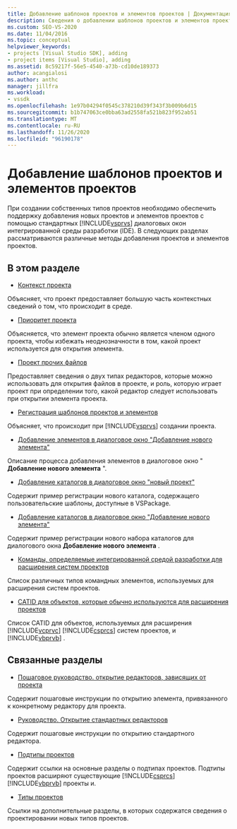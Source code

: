 ```yaml
---
title: Добавление шаблонов проектов и элементов проектов | Документация Майкрософт
description: Сведения о добавлении шаблонов проектов и элементов проектов в диалоговые окна в интегрированной среде разработки Visual Studio (IDE).
ms.custom: SEO-VS-2020
ms.date: 11/04/2016
ms.topic: conceptual
helpviewer_keywords:
- projects [Visual Studio SDK], adding
- project items [Visual Studio], adding
ms.assetid: 8c59217f-56e5-4540-a73b-cd10de189373
author: acangialosi
ms.author: anthc
manager: jillfra
ms.workload:
- vssdk
ms.openlocfilehash: 1e97b04294f0545c378210d39f343f3b009b6d15
ms.sourcegitcommit: b1b747063ce0bba63ad2558fa521b823f952ab51
ms.translationtype: MT
ms.contentlocale: ru-RU
ms.lasthandoff: 11/26/2020
ms.locfileid: "96190178"
---
```

# <a name="add-project-and-project-item-templates"></a>Добавление шаблонов проектов и элементов проектов
При создании собственных типов проектов необходимо обеспечить поддержку добавления новых проектов и элементов проектов с помощью стандартных [!INCLUDE[vsprvs](../../code-quality/includes/vsprvs_md.md)] диалоговых окон интегрированной среды разработки (IDE). В следующих разделах рассматриваются различные методы добавления проектов и элементов проектов.

## <a name="in-this-section"></a>В этом разделе
- [Контекст проекта](../../extensibility/internals/project-context.md)

 Объясняет, что проект предоставляет большую часть контекстных сведений о том, что происходит в среде.

- [Приоритет проекта](../../extensibility/internals/project-priority.md)

 Объясняется, что элемент проекта обычно является членом одного проекта, чтобы избежать неоднозначности в том, какой проект используется для открытия элемента.

- [Проект прочих файлов](../../extensibility/internals/miscellaneous-files-project.md)

 Предоставляет сведения о двух типах редакторов, которые можно использовать для открытия файлов в проекте, и роль, которую играет проект при определении того, какой редактор следует использовать при открытии элемента проекта.

- [Регистрация шаблонов проектов и элементов](../../extensibility/internals/registering-project-and-item-templates.md)

 Объясняет, что происходит при [!INCLUDE[vsprvs](../../code-quality/includes/vsprvs_md.md)] создании проекта.

- [Добавление элементов в диалоговое окно "Добавление нового элемента"](../../extensibility/internals/adding-items-to-the-add-new-item-dialog-boxes.md)

 Описание процесса добавления элементов в диалоговое окно " **Добавление нового элемента** ".

- [Добавление каталогов в диалоговое окно "новый проект"](../../extensibility/internals/adding-directories-to-the-new-project-dialog-box.md)

 Содержит пример регистрации нового каталога, содержащего пользовательские шаблоны, доступные в VSPackage.

- [Добавление каталогов в диалоговое окно "Добавление нового элемента"](../../extensibility/internals/adding-directories-to-the-add-new-item-dialog-box.md)

 Содержит пример регистрации нового набора каталогов для диалогового окна **Добавление нового элемента** .

- [Команды, определяемые интегрированной средой разработки для расширения систем проектов](../../extensibility/internals/ide-defined-commands-for-extending-project-systems.md)

 Список различных типов командных элементов, используемых для расширения систем проектов.

- [CATID для объектов, которые обычно используются для расширения проектов](../../extensibility/internals/catids-for-objects-that-are-typically-used-to-extend-projects.md)

 Список CATID для объектов, используемых для расширения [!INCLUDE[vcprvc](../../code-quality/includes/vcprvc_md.md)] [!INCLUDE[csprcs](../../data-tools/includes/csprcs_md.md)] систем проектов, и [!INCLUDE[vbprvb](../../code-quality/includes/vbprvb_md.md)] .

## <a name="related-sections"></a>Связанные разделы
- [Пошаговое руководство. открытие редакторов, зависящих от проекта](../../extensibility/how-to-open-project-specific-editors.md)

 Содержит пошаговые инструкции по открытию элемента, привязанного к конкретному редактору для проекта.

- [Руководство. Открытие стандартных редакторов](../../extensibility/how-to-open-standard-editors.md)

 Содержит пошаговые инструкции по открытию стандартного редактора.

- [Подтипы проектов](../../extensibility/internals/project-subtypes.md)

 Содержит ссылки на основные разделы о подтипах проектов. Подтипы проектов расширяют существующие [!INCLUDE[csprcs](../../data-tools/includes/csprcs_md.md)] [!INCLUDE[vbprvb](../../code-quality/includes/vbprvb_md.md)] проекты и.

- [Типы проектов](../../extensibility/internals/project-types.md)

 Ссылки на дополнительные разделы, в которых содержатся сведения о проектировании новых типов проектов.
